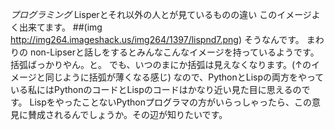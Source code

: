 *プログラミング* Lisperとそれ以外の人とが見ているものの違い
このイメージよく出来てます。
 ##(img http://img264.imageshack.us/img264/1397/lispnd7.png)
そうなんです。
まわりの non-Lipserと話しをするとみんなこんなイメージを持っているようです。括弧ばっかりやん。と。
でも、いつのまにか括弧は見えなくなります。(↑のイメージと同じように括弧が薄くなる感じ)
なので、PythonとLispの両方をやっている私にはPythonのコードとLispのコードはかなり近い見た目に思えるのです。
LispをやったことないPythonプログラマの方がいらっしゃったら、この意見に賛成されるんでしょうか。その辺が知りたいです。
